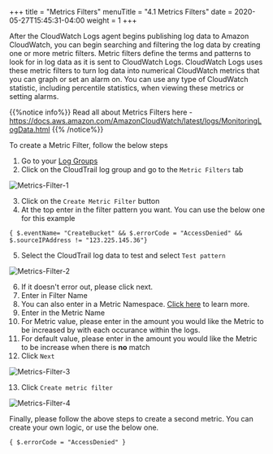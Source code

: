 +++
title = "Metrics Filters"
menuTitle = "4.1 Metrics Filters"
date = 2020-05-27T15:45:31-04:00
weight = 1
+++

After the CloudWatch Logs agent begins publishing log data to Amazon CloudWatch, you can begin searching and filtering the log data by creating one or more metric filters. Metric filters define the terms and patterns to look for in log data as it is sent to CloudWatch Logs. CloudWatch Logs uses these metric filters to turn log data into numerical CloudWatch metrics that you can graph or set an alarm on. You can use any type of CloudWatch statistic, including percentile statistics, when viewing these metrics or setting alarms.

{{%notice info%}}
Read all about Metrics Filters here - https://docs.aws.amazon.com/AmazonCloudWatch/latest/logs/MonitoringLogData.html
{{% /notice%}}

To create a Metric Filter, follow the below steps

1. Go to your [Log Groups](https://console.aws.amazon.com/cloudwatch/home?region=us-east-1#logsV2:log-groups)
2. Click on the CloudTrail log group and go to the `Metric Filters` tab

![Metrics-Filter-1](/images/metrics/Metrics-Filter-1.PNG?classes=shadow)

3. Click on the `Create Metric Filter` button
4. At the top enter in the filter pattern you want. You can use the below one for this example

```
{ $.eventName= "CreateBucket" && $.errorCode = "AccessDenied" && $.sourceIPAddress != "123.225.145.36"}
```
5. Select the CloudTrail log data to test and select `Test pattern`

![Metrics-Filter-2](/images/metrics/Metrics-Filter-2.PNG?classes=shadow)

6. If it doesn't error out, please click next.
7. Enter in Filter Name
8. You can also enter in a Metric Namespace. [Click here](https://docs.aws.amazon.com/AmazonCloudWatch/latest/monitoring/cloudwatch_concepts.html#Namespace) to learn more.
9. Enter in the Metric Name
10. For Metric value, please enter in the amount you would like the Metric to be increased by with each occurance within the logs.
11. For default value, please enter in the amount you would like the Metric to be increase when there is **no** match
12. Click `Next` 

![Metrics-Filter-3](/images/metrics/Metrics-Filter-3.PNG?classes=shadow)

13. Click `Create metric filter`

![Metrics-Filter-4](/images/metrics/Metrics-Filter-4.PNG?classes=shadow)

Finally, please follow the above steps to create a second metric. You can create your own logic, or use the below one.

```
{ $.errorCode = "AccessDenied" }
```
